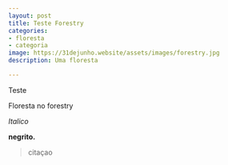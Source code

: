 ```yaml
---
layout: post
title: Teste Forestry
categories:
- floresta
- categoria
image: https://31dejunho.website/assets/images/forestry.jpg
description: Uma floresta

---
```

Teste

Floresta no forestry

_Italico_

**negrito.**

> citaçao